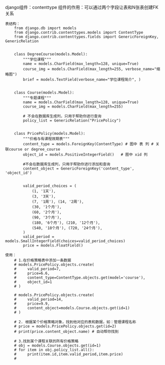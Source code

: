 django组件：contenttype
	组件的作用：可以通过两个字段让表和N张表创建FK关系
	
	表结构：
		from django.db import models
		from django.contrib.contenttypes.models import ContentType
		from django.contrib.contenttypes.fields import GenericForeignKey, GenericRelation


		class DegreeCourse(models.Model):
			"""学位课程"""
			name = models.CharField(max_length=128, unique=True)
			course_img = models.CharField(max_length=255, verbose_name="缩略图")
			brief = models.TextField(verbose_name="学位课程简介", )


		class Course(models.Model):
			"""专题课程"""
			name = models.CharField(max_length=128, unique=True)
			course_img = models.CharField(max_length=255)

			# 不会在数据库生成列，只用于帮助你进行查询
			policy_list = GenericRelation("PricePolicy")


		class PricePolicy(models.Model):
			"""价格与有课程效期表"""
			content_type = models.ForeignKey(ContentType) # 图中 表 列 # 关联course or degree_course
			object_id = models.PositiveIntegerField()	# 图中 xid 列

			#不会在数据库生成列，只用于帮助你进行添加和查询
			content_object = GenericForeignKey('content_type', 'object_id')


			valid_period_choices = (
				(1, '1天'),
				(3, '3天'),
				(7, '1周'), (14, '2周'),
				(30, '1个月'),
				(60, '2个月'),
				(90, '3个月'),
				(180, '6个月'), (210, '12个月'),
				(540, '18个月'), (720, '24个月'),
			)
			valid_period = models.SmallIntegerField(choices=valid_period_choices)
			price = models.FloatField()

	使用：
		# 1.在价格策略表中添加一条数据
		# models.PricePolicy.objects.create(
		#     valid_period=7,
		#     price=6.6,
		#     content_type=ContentType.objects.get(model='course'),
		#     object_id=1
		# )

		# models.PricePolicy.objects.create(
		#     valid_period=14,
		#     price=9.9,
		#     content_object=models.Course.objects.get(id=1)
		# )

		# 2. 根据某个价格策略对象，找到他对应的表和数据，如：管理课程名称
		# price = models.PricePolicy.objects.get(id=2)
		# print(price.content_object.name) # 自动帮你找到

		# 3.找到某个课程关联的所有价格策略
		# obj = models.Course.objects.get(id=1)
		# for item in obj.policy_list.all():
		#     print(item.id,item.valid_period,item.price)
		#